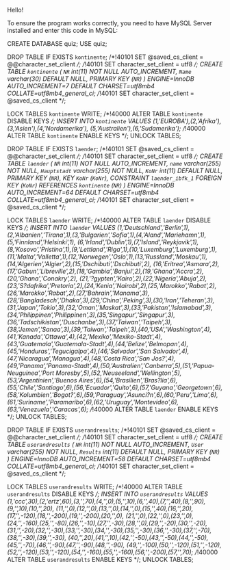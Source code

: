 Hello!

To ensure the program works correctly, you need to have MySQL Server installed and enter this code in MySQL:


CREATE DATABASE quiz;
USE quiz;

DROP TABLE IF EXISTS `kontinente`;
/*!40101 SET @saved_cs_client     = @@character_set_client */;
/*!40101 SET character_set_client = utf8 */;
CREATE TABLE `kontinente` (
  `NR` int(11) NOT NULL AUTO_INCREMENT,
  `Name` varchar(30) DEFAULT NULL,
  PRIMARY KEY (`NR`)
) ENGINE=InnoDB AUTO_INCREMENT=7 DEFAULT CHARSET=utf8mb4 COLLATE=utf8mb4_general_ci;
/*!40101 SET character_set_client = @saved_cs_client */;

LOCK TABLES `kontinente` WRITE;
/*!40000 ALTER TABLE `kontinente` DISABLE KEYS */;
INSERT INTO `kontinente` VALUES 
(1,'EUROBA'),(2,'Afrika'),(3,'Asien'),(4,'Nordamerika'),
(5,'Australien'),(6,'Sudamerika');
/*!40000 ALTER TABLE `kontinente` ENABLE KEYS */;
UNLOCK TABLES;

DROP TABLE IF EXISTS `laender`;
/*!40101 SET @saved_cs_client     = @@character_set_client */;
/*!40101 SET character_set_client = utf8 */;
CREATE TABLE `laender` (
  `NR` int(11) NOT NULL AUTO_INCREMENT,
  `name` varchar(255) NOT NULL,
  `Hauptstadt` varchar(255) NOT NULL,
  `KoNr` int(11) DEFAULT NULL,
  PRIMARY KEY (`NR`),
  KEY `KoNr` (`KoNr`),
  CONSTRAINT `laender_ibfk_1` FOREIGN KEY (`KoNr`) REFERENCES `kontinente` (`NR`)
) ENGINE=InnoDB AUTO_INCREMENT=64 DEFAULT CHARSET=utf8mb4 COLLATE=utf8mb4_general_ci;
/*!40101 SET character_set_client = @saved_cs_client */;

LOCK TABLES `laender` WRITE;
/*!40000 ALTER TABLE `laender` DISABLE KEYS */;
INSERT INTO `laender` VALUES 
(1,'Deutschland','Berlin',1),(2,'Albanien','Tirana',1),(3,'Bulgarien','Sofia',1),(4,'Aland','Mariehamn',1),(5,'Finnland','Helsinki',1),
(6,'Irland','Dublin',1),(7,'Island','Reykjavik',1),(8,'Kosovo','Pristina',1),(9,'Lettland','Riga',1),(10,'Luxemburg','Luxemburg',1),
(11,'Malta','Valletta',1),(12,'Norwegen','Oslo',1),(13,'Russland','Moskau',1),(14,'Algerien','Algier',2),(15,'Dschibuti','Dschibuti',2),
(16,'Eritrea','Asmara',2),(17,'Gabun','Libreville',2),(18,'Gambia','Banjul',2),(19,'Ghana','Accra',2),(20,'Ghana','Conakry',2),
(21,'?gypten','Kairo',2),(22,'Nigeria','Abuja',2),(23,'S?dafrika','Pretoria',2),(24,'Kenia','Nairobi',2),(25,'Marokko','Rabat',2),
(26,'Marokko','Rabat',2),(27,'Bahrain','Manama',3),(28,'Bangladesch','Dhaka',3),(29,'China','Peking',3),(30,'Iran','Teheran',3),
(31,'Japan','Tokio',3),(32,'Oman','Maskat',3),(33,'Pakistan','Islamabad',3),(34,'Philippinen','Philippinen',3),(35,'Singapur','Singapur',3),
(36,'Tadschikistan','Duschanbe',3),(37,'Taiwan','Taipeh',3),(38,'Jemen','Sanaa',3),(39,'Taiwan','Taipeh',3),(40,'USA','Washington',4),
(41,'Kanada','Ottawa',4),(42,'Mexiko','Mexiko-Stadt',4),(43,'Guatemala','Guatemala-Stadt',4),(44,'Belize','Belmopan',4),
(45,'Honduras','Tegucigalpa',4),(46,'Salvador','San Salvador',4),(47,'Nicaragua','Managua',4),(48,'Costa Rica','San Jos?',4),
(49,'Panama','Panama-Stadt',4),(50,'Australien','Canberra',5),(51,'Papua-Neuguinea','Port Moresby',5),(52,'Neuseeland','Wellington',5),
(53,'Argentinien','Buenos Aires',6),(54,'Brasilien','Bras?lia',6),(55,'Chile','Santiago',6),(56,'Ecuador','Quito',6),(57,'Guyana','Georgetown',6),
(58,'Kolumbien','Bogot?',6),(59,'Paraguay','Asunci?n',6),(60,'Peru','Lima',6),(61,'Suriname','Paramaribo',6),(62,'Uruguay','Montevideo',6),
(63,'Venezuela','Caracas',6);
/*!40000 ALTER TABLE `laender` ENABLE KEYS */;
UNLOCK TABLES;

DROP TABLE IF EXISTS `userandresults`;
/*!40101 SET @saved_cs_client     = @@character_set_client */;
/*!40101 SET character_set_client = utf8 */;
CREATE TABLE `userandresults` (
  `NR` int(11) NOT NULL AUTO_INCREMENT,
  `User` varchar(255) NOT NULL,
  `Results` int(11) DEFAULT NULL,
  PRIMARY KEY (`NR`)
) ENGINE=InnoDB AUTO_INCREMENT=58 DEFAULT CHARSET=utf8mb4 COLLATE=utf8mb4_general_ci;
/*!40101 SET character_set_client = @saved_cs_client */;

LOCK TABLES `userandresults` WRITE;
/*!40000 ALTER TABLE `userandresults` DISABLE KEYS */;
INSERT INTO `userandresults` VALUES 
(1,'ccc',30),(2,'ertz',60),(3,'',70),(4,'',0),(5,'',10),(6,'',40),(7,'',40),(8,'',90),(9,'',10),(10,'',20),
(11,'',0),(12,'',0),(13,'',0),(14,'',0),(15,'',40),(16,'',20),(17,'',-120),(18,'',-200),(19,'',-200),(20,'',0),
(21,'',0),(22,'',0),(23,'',0),(24,'',-160),(25,'',-80),(26,'',-10),(27,'',-30),(28,'',0),(29,'',-20),(30,'',-20),
(31,'',-20),(32,'',-30),(33,'',-30),(34,'',-30),(35,'',-30),(36,'',-30),(37,'',-70),(38,'',-30),(39,'',-30),
(40,'',20),(41,'',10),(42,'',-50),(43,'',-50),(44,'',-50),(45,'',-70),(46,'',-90),(47,'',-90),(48,'',-90),
(49,'',-100),(50,'',-120),(51,'',-120),(52,'',-120),(53,'',-120),(54,'',-160),(55,'',-160),(56,'',-200),(57,'',70);
/*!40000 ALTER TABLE `userandresults` ENABLE KEYS */;
UNLOCK TABLES;

